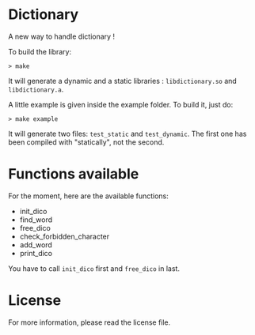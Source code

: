 # Dictionary
A new way to handle dictionary !

To build the library:

```Shell
> make
```

It will generate a dynamic and a static libraries : `libdictionary.so` and `libdictionary.a`.

A little example is given inside the example folder. To build it, just do:

```Shell
> make example
```

It will generate two files: `test_static` and `test_dynamic`. The first one has been compiled with "statically", not the second.

# Functions available

For the moment, here are the available functions:

 * init_dico
 * find_word
 * free_dico
 * check_forbidden_character
 * add_word
 * print_dico

You have to call `init_dico` first and `free_dico` in last.

# License

For more information, please read the license file.